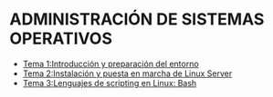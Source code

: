 # ADMINISTRACIÓN DE SISTEMAS OPERATIVOS

- [Tema 1:Introducción y preparación del entorno](UT01_introduccion/index1.md)
- [Tema 2:Instalación y puesta en marcha de Linux Server](UT02_linux/index2.md)
- [Tema 3:Lenguajes de scripting en Linux: Bash](UT3_scripts/index3.md)
